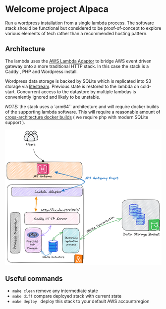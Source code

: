 # Welcome project Alpaca

Run a wordpress installation from a single lambda process. The software stack should be functional but considered to be proof-of-concept to explore various elements of tech rather than a recommended hosting pattern.

## Architecture

The lambda uses the [AWS Lambda Adaptor](https://github.com/awslabs/aws-lambda-web-adapter) to bridge AWS event driven gateway onto a more traditional HTTP stack. In this case the stack is a Caddy , PHP and Wordpress install. 

Wordpress data storage is backed by SQLite which is replicated into S3 storage via [litestream](https://litestream.io/). Previous state is restored to the lambda on cold-start. Concurrent access to the datastore by multiple lambdas is conveniently ignored and likely to be unstable.

*NOTE:* the stack uses a `arm64`` architecture and will require docker builds of the supporting lambda software. This will require a reasonable amount of [cross-architecture docker builds](https://www.docker.com/blog/multi-arch-images/) ( we require php with modern SQLite support ).

![diagram](_media/Architecture.png ':size=25%')

## Useful commands

* `make clean`      remove any intermediate state
* `make diff`       compare deployed stack with current state
* `make deploy `    deploy this stack to your default AWS account/region
